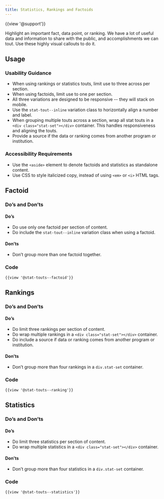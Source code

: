 ```yaml
---
title: Statistics, Rankings and Factoids
---
```

{{view '@support'}}

Highlight an important fact, data point, or ranking. We have a lot of useful data and information to share with the public, and accomplishments we can tout. Use these highly visual callouts to do it.

## **Usage**

### **Usability Guidance**

* When using rankings or statistics touts, limit use to three across per section.
* When using factoids, limit use to one per section.
* All three variations are designed to be responsive -- they will stack on mobile.
* Use the `stat-tout--inline` variation class to horizontally align a number and label.
* When grouping multiple touts across a section, wrap all stat touts in a `<div class="stat-set"></div>` container. This handles responsiveness and aligning the touts.
* Provide a source if the data or ranking comes from another program or institution.

### **Accessibility Requirements**

* Use the `<aside>` element to denote factoids and statistics as standalone content.
* Use CSS to style italicized copy, instead of using `<em>` or `<i>` HTML tags.

## **Factoid**

### **Do’s and Don’ts**

#### **Do’s**
* Do use only one factoid per section of content.
* Do include the `stat-tout--inline` variation class when using a factoid.

#### **Don’ts**
* Don’t group more than one factoid together.

### **Code**

```
{{view '@stat-touts--factoid'}}
```

## **Rankings**

### **Do’s and Don’ts**

#### **Do’s**
* Do limit three rankings per section of content.
* Do wrap multiple rankings in a `<div class="stat-set"></div>` container.
* Do include a source if data or ranking comes from another program or institution.

#### **Don’ts**
* Don’t group more than four rankings in a `div.stat-set` container.

### **Code**

```
{{view '@stat-touts--ranking'}}
```

## **Statistics**

### **Do’s and Don’ts**

#### **Do’s**
* Do limit three statistics per section of content.
* Do wrap multiple statistics in a `<div class="stat-set"></div>` container.

#### **Don’ts**
* Don’t group more than four statistics in a `div.stat-set` container.

### **Code**

```
{{view '@stat-touts--statistics'}}
```
